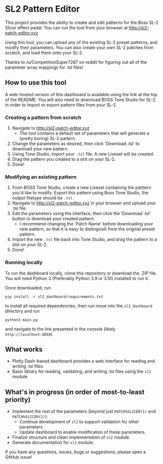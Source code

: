 # SL2 Pattern Editor
This project provides the ability to create and edit patterns for the Boss SL-2 Slicer effect pedal. You can run the tool from your browser at http://sl2-patch-editor.xyz

Using this tool, you can upload any of the existing SL-2 preset patterns, and modify their parameters. You can also create your own SL-2 patches from scratch, and load them onto your SL-2.

Thanks to /u/CompetitionSuper7287 on reddit for figuring out all of the parameter array mappings for .tsl files!

## How to use this tool
A web-hosted version of this dashboard is available using the link at the top of the README. You will also need to download BOSS Tone Studio for SL-2 in order to import or export pattern files from your SL-2.

### Creating a pattern from scratch
1. Navigate to http://sl2-patch-editor.xyz 
    - The tool contains a default set of parameters that will generate a (pretty boring) SL-2 pattern. 
2. Change the parameters as desired, then click 'Download .tsl' to download your new pattern.
3. Using Tone Studio, import your `.tsl` file. A new Liveset will be created.
4. Drag the pattern you created to a slot on your SL-2.
5. Done!

### Modifying an existing pattern
1. From BOSS Tone Studio, create a new Liveset containing the patttern you'd like to modify. Export this pattern using Boss Tone Studio, the output filetype should be `.tsl`.
2. Navigate to http://sl2-patch-editor.xyz in your browser and upload your .tsl file.
3. Edit the parameters using the interface, then click the 'Download .tsl' button to download your created pattern.
    - I recommend changing the 'Patch Name' before downloading your new pattern, so that it is easy to distinguish from the original preset pattern.
4. Import the new `.tsl` file back into Tone Studio, and drag the pattern to a slot on your SL-2.
5. Done! 

### Running locally
To run the dashboard locally, clone this repository or download the .ZIP file. You will need Python 3 (Preferably Python 3.9 or 3.10) installed to run it.

Once downloaded, run 
```
pip install -r sl2_dashboard/requirements.txt
```
to install all required dependencies, then run move into the `sl2_dashboard` directory and run
```
python3 main.py
```
and navigate to the link presented in the console (likely `http://localhost:8050`)

## What works
- Plotly Dash-based dashboard provides a web interface for reading and writing .tsl files. 
- Basic library for reading, validating, and writing .tsl files using the `sl2` module

## What's in progress (in order of most-to-least priority)
- Implement the rest of the parameters (beyond just `PATCH%SLICER(1)` and `PATCH%SLICER(2)`):
  - Continue development of `sl2` to support validation for other parameters.
  - Update dashboard to enable modification of these parameters.
- Finalize structure and clean implementation of `sl2` module.
- Generate documentation for `sl2` module.

If you have any questions, issues, bugs or suggestions, please open a GitHub issue!

